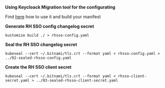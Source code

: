 __Using Keycloack Migration tool for the configurating__

Find [here](https://mayope.github.io/keycloakmigration/) how to use it and build your manifest

__Generate RH SSO config changelog secret__

`kustomize build ./ > rhsso-config.yaml`

__Seal the RH SSO changelog secret__

`kubeseal --cert ~/.bitnami/tls.crt --format yaml < rhsso-config.yaml > ../02-sealed-rhsso-config.yaml`

__Create the RH SSO client secret__

`kubeseal --cert ~/.bitnami/tls.crt --format yaml < rhsso-client-secret.yaml > ../03-sealed-rhsso-client-secret.yaml`